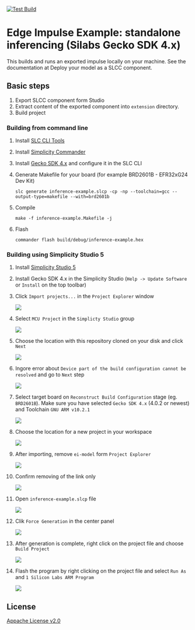 [![Test Build](https://github.com/edgeimpulse/example-standalone-inferencing-silabs/actions/workflows/test-build.yml/badge.svg?branch=main)](https://github.com/edgeimpulse/example-standalone-inferencing-silabs/actions/workflows/test-build.yml)

# Edge Impulse Example: standalone inferencing (Silabs Gecko SDK 4.x)

This builds and runs an exported impulse locally on your machine. See the documentation at Deploy your model as a SLCC component.

## Basic steps

1. Export SLCC component form Studio
1. Extract content of the exported component into `extension` directory.
1. Build project

### Building from command line

1. Install [SLC CLI Tools](https://www.silabs.com/documents/public/user-guides/ug520-software-project-generation-configuration-with-slc-cli.pdf)
1. Install [Simplicity Commander](https://community.silabs.com/s/article/simplicity-commander?language=en_US)
1. Install [Gecko SDK 4.x](https://github.com/SiliconLabs/gecko_sdk) and configure it in the SLC CLI
1. Generate Makefile for your board (for example BRD2601B - EFR32xG24 Dev Kit)

    ```
    slc generate inference-example.slcp -cp -np --toolchain=gcc --output-type=makefile --with=brd2601b
    ```

1. Compile

    ```
    make -f inference-example.Makefile -j
    ```

1. Flash

    ```
    commander flash build/debug/inference-example.hex
    ```

### Building using Simplicity Studio 5

1. Install [Simplicity Studio 5](https://www.silabs.com/developers/simplicity-studio)
1. Install Gecko SDK 4.x in the Simplicity Studio (`Help -> Update Software` or `Install` on the top toolbar)
1. Click `Import projects...` in the `Project Explorer` window

    ![](docs/1.png)

1. Select `MCU Project` in the `Simplicty Studio` group

    ![](docs/2.png)

1. Choose the location with this repository cloned on your disk and click `Next`

    ![](docs/3.png)

1. Ingore error about `Device part of the build configuration cannot be resolved` and go to `Next` step

    ![](docs/4.png)

1. Select target board on `Reconstruct Build Configuration` stage (eg. `BRD2601B`). Make sure you have selected `Gecko SDK 4.x` (4.0.2 or newest) and Toolchain `GNU ARM v10.2.1`

    ![](docs/5.png)

1. Choose the location for a new project in your workspace

    ![](docs/6.png)

1. After importing, remove `ei-model` form `Project Explorer`

    ![](docs/7.png)

1. Confirm removing of the link only

    ![](docs/8.png)

1. Open `inference-example.slcp` file

    ![](docs/9.png)

1. Clik `Force Generation` in the center panel

    ![](docs/10.png)

1. After generation is complete, right click on the project file and choose `Build Project`

    ![](docs/11.png)

1. Flash the program by right clicking on the project file and select `Run As` and `1 Silicon Labs ARM Program`

    ![](docs/12.png)

 ## License

 [Appache License v2.0](https://www.apache.org/licenses/LICENSE-2.0)
